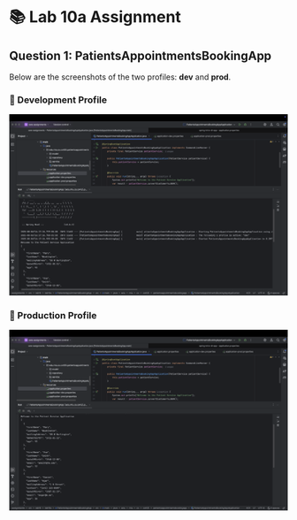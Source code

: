 # 📚 Lab 10a Assignment

## Question 1: PatientsAppointmentsBookingApp

Below are the screenshots of the two profiles: **dev** and **prod**.

### 🔧 Development Profile

<img src="../PatientsAppointmentsBookingApp/screenshots/PAMsApp%20-%20profile%20dev.png" alt="PAMsApp - Dev Profile" width="600"/>

### 🚀 Production Profile

<img src="../PatientsAppointmentsBookingApp/screenshots/PAMsApp%20-%20profile%20prod.png" alt="PAMsApp - Prod Profile" width="600"/>
